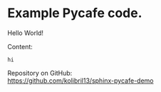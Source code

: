 # Example Pycafe code.

Hello World! 


Content:

```{toctree}
hi
```

Repository on GitHub:  
<https://github.com/kolibril13/sphinx-pycafe-demo>







